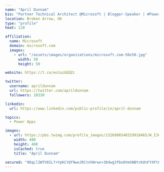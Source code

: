 ```yaml
---
name: "April Dunnam"
bio: "Partner Technical Architect @Microsoft | Blogger-Speaker | #PowerApps, #PowerAutomate, #Office365, #SharePoint | #WIT | #Karaoke Queen"
location: Broken Arrow, OK
type: "profile"
heat: 110

affiliation:
  name: Microsoft
  domain: microsoft.com
  images:
    - url: "/assets/images/organizations/microsoft.com-50x50.jpg"
      width: 50
      height: 50

website: https://t.co/enJuiGEQZc

twitter:
  username: aprildunnam
  url: https://twitter.com/aprildunnam
  followers: 10330

linkedin:
  url: https://www.linkedin.com/public-profile/in/april-dunnam

topics:
  - Power Apps

images:
  - url: https://pbs.twimg.com/profile_images/1326986540329918465/W_IJ6Ih2_400x400.jpg
    width: 400
    height: 400
    isCached: true
    title: "April Dunnam"

secured: "9DqLlZWTV8IL7+YpKCYQf9weJRCtnhWrwx+3Ddwg3f6o0VmSNBYcKdnFYXFtFtcfGFZ/FD5NtC8zmAyaefPF3kpviHN94j+SsyKQ9G7b1wFDaJRjoW/rW/1WTkECqeGBgO5PnBZSVX1GDTz/c0hzlN8awMDoFyxOaQe5Ybi1IfiTfM4oXxvKv5pXeQROIM1zIzlJORCFuZhzcHON4ii7T0gojwOYi2ad9x2SHZOmAHtmHT0VwhEOfJDCqHmvFQmeQBrFcrM0MPZ6DzaYtp2hIfvoydT4fteyVq/zyjaq2BJ/pK9iC8NTFeIL+FPcVu9qhChMAqFkJadp3xS8+u9WpuH90CFs0i6A14/OWFfSnMIltITDgaIQdObDkgFcP8kGiegH1T8+D5gaY+xew7y++lGrrMU3ifMDGZ+5N7xXUd4=;bpcYujO9Gl9nzQzBNnp8lg=="
---
```


